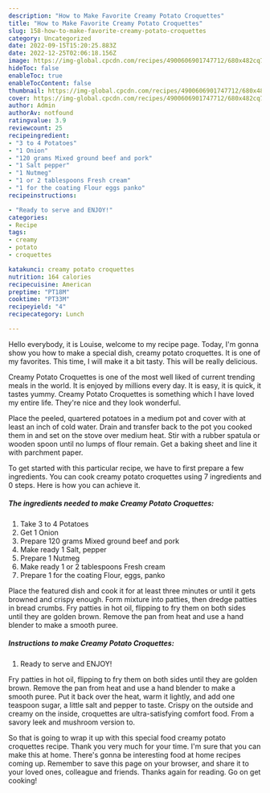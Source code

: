 ```yaml
---
description: "How to Make Favorite Creamy Potato Croquettes"
title: "How to Make Favorite Creamy Potato Croquettes"
slug: 158-how-to-make-favorite-creamy-potato-croquettes
category: Uncategorized
date: 2022-09-15T15:20:25.883Z
date: 2022-12-25T02:06:18.156Z
image: https://img-global.cpcdn.com/recipes/4900606901747712/680x482cq70/creamy-potato-croquettes-recipe-main-photo.jpg
hideToc: false
enableToc: true
enableTocContent: false
thumbnail: https://img-global.cpcdn.com/recipes/4900606901747712/680x482cq70/creamy-potato-croquettes-recipe-main-photo.jpg
cover: https://img-global.cpcdn.com/recipes/4900606901747712/680x482cq70/creamy-potato-croquettes-recipe-main-photo.jpg
author: Admin
authorAv: notfound
ratingvalue: 3.9
reviewcount: 25
recipeingredient:
- "3 to 4 Potatoes"
- "1 Onion"
- "120 grams Mixed ground beef and pork"
- "1 Salt pepper"
- "1 Nutmeg"
- "1 or 2 tablespoons Fresh cream"
- "1 for the coating Flour eggs panko"
recipeinstructions:

- "Ready to serve and ENJOY!"
categories:
- Recipe
tags:
- creamy
- potato
- croquettes

katakunci: creamy potato croquettes 
nutrition: 164 calories
recipecuisine: American
preptime: "PT18M"
cooktime: "PT33M"
recipeyield: "4"
recipecategory: Lunch

---
```



Hello everybody, it is Louise, welcome to my recipe page. Today, I'm gonna show you how to make a special dish, creamy potato croquettes. It is one of my favorites. This time, I will make it a bit tasty. This will be really delicious.

Creamy Potato Croquettes is one of the most well liked of current trending meals in the world. It is enjoyed by millions every day. It is easy, it is quick, it tastes yummy. Creamy Potato Croquettes is something which I have loved my entire life. They're nice and they look wonderful.

Place the peeled, quartered potatoes in a medium pot and cover with at least an inch of cold water. Drain and transfer back to the pot you cooked them in and set on the stove over medium heat. Stir with a rubber spatula or wooden spoon until no lumps of flour remain. Get a baking sheet and line it with parchment paper.


To get started with this particular recipe, we have to first prepare a few ingredients. You can cook creamy potato croquettes using 7 ingredients and 0 steps. Here is how you can achieve it.

<!--inarticleads1-->

##### The ingredients needed to make Creamy Potato Croquettes:

1. Take 3 to 4 Potatoes
1. Get 1 Onion
1. Prepare 120 grams Mixed ground beef and pork
1. Make ready 1 Salt, pepper
1. Prepare 1 Nutmeg
1. Make ready 1 or 2 tablespoons Fresh cream
1. Prepare 1 for the coating Flour, eggs, panko


Place the featured dish and cook it for at least three minutes or until it gets browned and crispy enough. Form mixture into patties, then dredge patties in bread crumbs. Fry patties in hot oil, flipping to fry them on both sides until they are golden brown. Remove the pan from heat and use a hand blender to make a smooth puree. 

<!--inarticleads2-->

##### Instructions to make Creamy Potato Croquettes:


1. Ready to serve and ENJOY!

Fry patties in hot oil, flipping to fry them on both sides until they are golden brown. Remove the pan from heat and use a hand blender to make a smooth puree. Put it back over the heat, warm it lightly, and add one teaspoon sugar, a little salt and pepper to taste. Crispy on the outside and creamy on the inside, croquettes are ultra-satisfying comfort food. From a savory leek and mushroom version to. 

So that is going to wrap it up with this special food creamy potato croquettes recipe. Thank you very much for your time. I'm sure that you can make this at home. There's gonna be interesting food at home recipes coming up. Remember to save this page on your browser, and share it to your loved ones, colleague and friends. Thanks again for reading. Go on get cooking!
